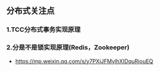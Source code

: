 ## 分布式关注点

### 1.TCC分布式事务实现原理

### 2.分是不是锁实现原理(Redis，Zookeeper)


- https://mp.weixin.qq.com/s/y7PXjJFMylhXIDquRjouEQ